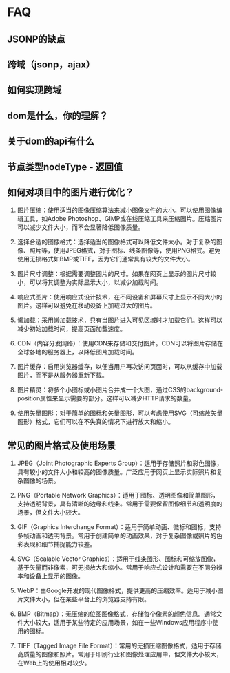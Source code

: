 # FAQ

## JSONP的缺点

## 跨域（jsonp，ajax）

## 如何实现跨域

## dom是什么，你的理解？

## 关于dom的api有什么

## 节点类型nodeType - 返回值

## 如何对项目中的图片进行优化？

1. 图片压缩：使用适当的图像压缩算法来减小图像文件的大小。可以使用图像编辑工具，如Adobe Photoshop、GIMP或在线压缩工具来压缩图片。压缩图片可以减少文件大小，而不会显著降低图像质量。

2. 选择合适的图像格式：选择适当的图像格式可以降低文件大小。对于复杂的图像、照片等，使用JPEG格式，对于图标、线条图像等，使用PNG格式。避免使用无损格式如BMP或TIFF，因为它们通常具有较大的文件大小。

3. 图片尺寸调整：根据需要调整图片的尺寸。如果在网页上显示的图片尺寸较小，可以将其调整为实际显示大小，以减少加载时间。

4. 响应式图片：使用响应式设计技术，在不同设备和屏幕尺寸上显示不同大小的图片。这样可以避免在移动设备上加载过大的图片。

5. 懒加载：采用懒加载技术，只有当图片进入可见区域时才加载它们。这样可以减少初始加载时间，提高页面加载速度。

6. CDN（内容分发网络）：使用CDN来存储和交付图片。CDN可以将图片存储在全球各地的服务器上，以降低图片加载时间。

7. 图片缓存：启用浏览器缓存，以便当用户再次访问页面时，可以从缓存中加载图片，而不是从服务器重新下载。

8. 图片精灵：将多个小图标或小图片合并成一个大图，通过CSS的background-position属性来显示需要的部分。这样可以减少HTTP请求的数量。

9. 使用矢量图形：对于简单的图标和矢量图形，可以考虑使用SVG（可缩放矢量图形）格式，它们可以在不失真的情况下进行放大和缩小。

## 常见的图片格式及使用场景


1. JPEG（Joint Photographic Experts Group）：适用于存储照片和彩色图像，具有较小的文件大小和较高的图像质量。广泛应用于网页上显示实际照片和复杂图像的场景。

2. PNG（Portable Network Graphics）：适用于图标、透明图像和简单图形，支持透明背景，具有清晰的边缘和线条。常用于需要保留图像细节和透明度的场景，但文件大小较大。

3. GIF（Graphics Interchange Format）：适用于简单动画、徽标和图标，支持多帧动画和透明背景。常用于创建简单的动画效果，对于复杂图像或照片的色彩表现和细节捕捉能力较差。

4. SVG（Scalable Vector Graphics）：适用于线条图形、图标和可缩放图像，基于矢量而非像素，可无损放大和缩小。常用于响应式设计和需要在不同分辨率和设备上显示的图像。

5. WebP：由Google开发的现代图像格式，提供更高的压缩效率。适用于减小图片文件大小，但在某些平台上的浏览器支持有限。

6. BMP（Bitmap）：无压缩的位图图像格式，存储每个像素的颜色信息。通常文件大小较大，适用于某些特定的应用场景，如在一些Windows应用程序中使用的图标。

7. TIFF（Tagged Image File Format）：常用的无损压缩图像格式，适用于存储高质量的图像和照片。常用于印刷行业和图像处理应用中，但文件大小较大，在Web上的使用相对较少。
